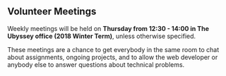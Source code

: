 ## Volunteer Meetings

Weekly meetings will be held on **Thursday from 12:30 - 14:00 in The Ubyssey office (2018 Winter Term)**, unless otherwise specified.

These meetings are a chance to get everybody in the same room to chat about assignments, ongoing projects, and to allow the web developer or anybody else to answer questions about technical problems.
